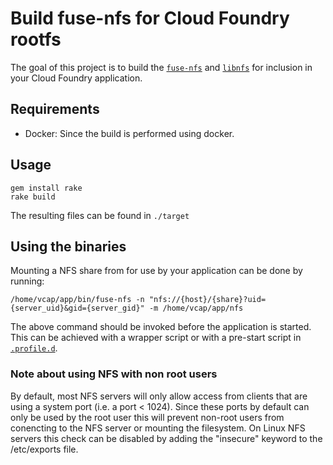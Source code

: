 # Build fuse-nfs for Cloud Foundry rootfs

The goal of this project is to build the [`fuse-nfs`](https://github.com/sahlberg/fuse-nfs) and [`libnfs`](https://github.com/sahlberg/libnfs) for inclusion in your Cloud Foundry application.

## Requirements
- Docker: Since the build is performed using docker.

## Usage
```
gem install rake
rake build
```

The resulting files can be found in `./target`

## Using the binaries
Mounting a NFS share from for use by your application can be done by running:
```
/home/vcap/app/bin/fuse-nfs -n "nfs://{host}/{share}?uid={server_uid}&gid={server_gid}" -m /home/vcap/app/nfs
```

The above command should be invoked before the application is started.
This can be achieved with a wrapper script or with a pre-start script in [`.profile.d`](https://devcenter.heroku.com/articles/profiled).

### Note about using NFS with non root users
By default, most NFS servers will only allow access from clients that are using a system port (i.e. a port < 1024).
Since these ports by default can only be used by the root user this will prevent non-root users from conencting to the NFS server or mounting the filesystem.
On Linux NFS servers this check can be disabled by adding the "insecure" keyword to the /etc/exports file.
